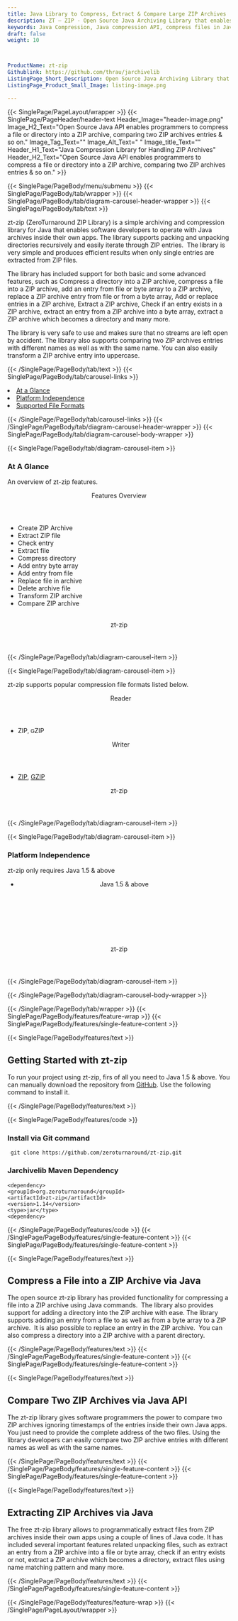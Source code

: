 ```yaml
---
title: Java Library to Compress, Extract & Compare Large ZIP Archives
description: ZT – ZIP - Open Source Java Archiving Library that enables software developers to Compress, Extract & Compare Large ZIP Archives using Free Java API.
keywords: Java Compression, Java compression API, compress files in Java, decompress files Java,  JAR Java Archive, Java 7-zip, Java GZip library, Java Zip programming, Java RAR Archive, create  ZIP archive, Java compression Library, Open Source Java Library, Add or replace entries in a ZIP archive, Extract a ZIP archive, Check if an entry exists in a ZIP archive, extract an entry from a ZIP archive into a byte array, extract a ZIP archive
draft: false
weight: 10



ProductName: zt-zip
Githublink: https://github.com/thrau/jarchivelib
ListingPage_Short_Description: Open Source Java Archiving Library that enables software developers to compress, extract & compare large ZIP archives.
ListingPage_Product_Small_Image: listing-image.png 

---
```


{{< SinglePage/PageLayout/wrapper >}}
{{< SinglePage/PageHeader/header-text
Header_Image="header-image.png"
Image_H2_Text="Open Source Java API enables programmers to compress a file or directory into a ZIP archive, comparing two ZIP archives entries & so on."
Image_Tag_Text=""
Image_Alt_Text=" "
Image_title_Text=""
Header_H1_Text="Java Compression Library for Handling ZIP Archives"
Header_H2_Text="Open Source Java API enables programmers to compress a file or directory into a ZIP archive, comparing two ZIP archives entries & so on." >}}

{{< SinglePage/PageBody/menu/submenu >}}
{{< SinglePage/PageBody/tab/wrapper >}}
{{< SinglePage/PageBody/tab/diagram-carousel-header-wrapper >}}
{{< SinglePage/PageBody/tab/text >}}



<p>zt-zip (ZeroTurnaround ZIP Library) is a simple archiving and compression library for Java that enables software developers to operate with Java archives inside their own apps. The library supports packing and unpacking directories recursively and easily iterate through ZIP entries.  The library is very simple and produces efficient results when only single entries are extracted from ZIP files.</p>
<p>The library has included support for both basic and some advanced features, such as Compress a directory into a ZIP archive, compress a file into a ZIP archive, add an entry from file or byte array to a ZIP archive, replace a ZIP archive entry from file or from a byte array, Add or replace entries in a ZIP archive, Extract a ZIP archive, Check if an entry exists in a ZIP archive, extract an entry from a ZIP archive into a byte array, extract a ZIP archive which becomes a directory and many more.</p>
<p>The library is very safe to use and makes sure that no streams are left open by accident. The library also supports comparing two ZIP archives entries with different names as well as with the same name. You can also easily transform a ZIP archive entry into uppercase. </p>

{{< /SinglePage/PageBody/tab/text >}}
{{< SinglePage/PageBody/tab/carousel-links >}}

<li data-target="#diagramcarousel" data-slide-to="0"><a href="#">At a Glance</a></li>
<li data-target="#diagramcarousel" data-slide-to="2"><a href="#">Platform Independence</a></li>
<li data-target="#diagramcarousel" data-slide-to="1"><a class="activetab" href="#">Supported File Formats</a></li>


{{< /SinglePage/PageBody/tab/carousel-links >}}
{{< /SinglePage/PageBody/tab/diagram-carousel-header-wrapper >}}
{{< SinglePage/PageBody/tab/diagram-carousel-body-wrapper >}}

{{< SinglePage/PageBody/tab/diagram-carousel-item >}}
<h3>At A Glance</h3>
<p>An overview of zt-zip features.</p>
<div class="diagram1 d1-poi">
<div class="d1-row">
<div class="d1-col d1-right"><header>Features Overview</header>
<ul>
<li>Create ZIP Archive</li>
<li>Extract ZIP file</li>
<li>Check entry</li>
<li>Extract file</li>
<li>Compress directory</li>
<li>Add entry byte array</li>
<li>Add entry from file</li>
<li>Replace file in archive</li>
<li>Delete archive file</li>
<li>Transform ZIP archive</li>
<li>Compare ZIP archive</li>
</ul>
</div>
<!--/left-->
<div class="d1-col d1-right"> </div>
</div>
<div class="d1-logo" style="border: none;"><!--<img src='listing-image.png' alt="Compression APIs for .NET" />--><header>zt-zip</header><footer><small></small></footer></div>
<!--/logo--></div>
<!--/diagram1-->
{{< /SinglePage/PageBody/tab/diagram-carousel-item >}}

{{< SinglePage/PageBody/tab/diagram-carousel-item >}}
<p>zt-zip supports popular compression file formats listed below.</p>
<div class="diagram1 d2  d1-poi">
<div class="d1-row">
<div class="d1-col d1-left"><header><i class="fa fa-arrows-v "> </i> Reader</header>
<ul>
<li>ZIP<span style="font-size: 12.16px;">, G</span>ZIP</li>
</ul>
</div>
<!--/left-->
<div class="d1-col d1-right"><header><i class="fa  fa-long-arrow-down"> </i> Writer</header>
<ul>
<li><a href="https://wiki.fileformat.com/compression/zip/">ZIP</a>, <a href="https://wiki.fileformat.com/compression/gz/">GZIP</a></li>
</ul>
</div>
<!--/right--></div>
<!--/row-->
<div class="d1-logo" style="border: none;"><!--<img src='listing-image.png' alt="Compression APIs for .NET" />--><header>zt-zip</header><footer><small></small></footer></div>
<!--/logo--></div>
<!--/diagram2-->
{{< /SinglePage/PageBody/tab/diagram-carousel-item >}}

{{< SinglePage/PageBody/tab/diagram-carousel-item >}}
<h3>Platform Independence</h3>
<p>zt-zip only requires Java 1.5 & above</p>
<div class="diagram1 d1-poi">
<div class="d1-row">
<div class="d1-col d1-left"><header>
<ul>
<li>Java 1.5 & above</li>
</ul>
</header><header> </header></div>
<!--/right--></div>
<!--/row-->
<div class="d1-logo" style="border: none;"><!--<img src='listing-image.png' alt="Compression APIs for .NET" />--><header>zt-zip</header><footer><small></small></footer></div>
<!--/logo--></div>
<!--/diagram2 -->
{{< /SinglePage/PageBody/tab/diagram-carousel-item >}}

{{< /SinglePage/PageBody/tab/diagram-carousel-body-wrapper >}}

{{< /SinglePage/PageBody/tab/wrapper >}}
{{< SinglePage/PageBody/features/feature-wrap >}}
{{< SinglePage/PageBody/features/single-feature-content >}}

{{< SinglePage/PageBody/features/text >}}
<h2 class="h2title">Getting Started with zt-zip</h2>
<p>To run your project using zt-zip, firs of all you need to Java 1.5 & above. You can manually download the repository from <a href="https://github.com/zeroturnaround/zt-zip/archive/master.zip">GitHub</a>. Use the following command to install it.</p>
{{< /SinglePage/PageBody/features/text >}}

{{< SinglePage/PageBody/features/code >}}
<h3>Install via Git command</h3>
<pre><code class="html"> git clone https://github.com/zeroturnaround/zt-zip.git  <br></code></pre>
<h3>Jarchivelib Maven Dependency</h3>
<pre><code class="html">&lt;dependency&gt;
&lt;groupId&gt;org.zeroturnaround&lt;/groupId&gt;
&lt;artifactId&gt;zt-zip&lt;/artifactId&gt;
&lt;version&gt;1.14&lt;/version&gt;<br>&lt;type&gt;jar&lt;/type&gt;
&lt;dependency&gt;<br></code></pre>


{{< /SinglePage/PageBody/features/code >}}
{{< /SinglePage/PageBody/features/single-feature-content >}}
{{< SinglePage/PageBody/features/single-feature-content >}}

{{< SinglePage/PageBody/features/text >}}
<h2 class="h2title">Compress a File into a ZIP Archive via Java</h2>
<p>The open source zt-zip library has provided functionality for compressing a file into a ZIP archive using Java commands.  The library also provides support for adding a directory into the ZIP archive with ease. The library supports adding an entry from a file to as well as from a byte array to a ZIP archive.  It is also possible to replace an entry in the ZIP archive.  You can also compress a directory into a ZIP archive with a parent directory.</p>

{{< /SinglePage/PageBody/features/text >}}
{{< /SinglePage/PageBody/features/single-feature-content >}}
{{< SinglePage/PageBody/features/single-feature-content >}}

{{< SinglePage/PageBody/features/text >}}
<h2 class="h2title">Compare Two ZIP Archives via Java API</h2>
<p>The zt-zip library gives software programmers the power to compare two ZIP archives ignoring timestamps of the entries inside their own Java apps. You just need to provide the complete address of the two files. Using the library developers can easily compare two ZIP archive entries with different names as well as with the same names.</p>
{{< /SinglePage/PageBody/features/text >}}
{{< /SinglePage/PageBody/features/single-feature-content >}}
{{< SinglePage/PageBody/features/single-feature-content >}}

{{< SinglePage/PageBody/features/text >}}
<h2 class="h2title">Extracting ZIP Archives via Java</h2>
<p>The free zt-zip library allows to programmatically extract files from ZIP archives inside their own apps using a couple of lines of Java code. It has included several important features related unpacking files, such as extract an entry from a ZIP archive into a file or byte array, check if an entry exists or not, extract a ZIP archive which becomes a directory, extract files using name matching pattern and many more.</p>


{{< /SinglePage/PageBody/features/text >}}
{{< /SinglePage/PageBody/features/single-feature-content >}}

{{< /SinglePage/PageBody/features/feature-wrap >}}
{{< /SinglePage/PageLayout/wrapper >}}